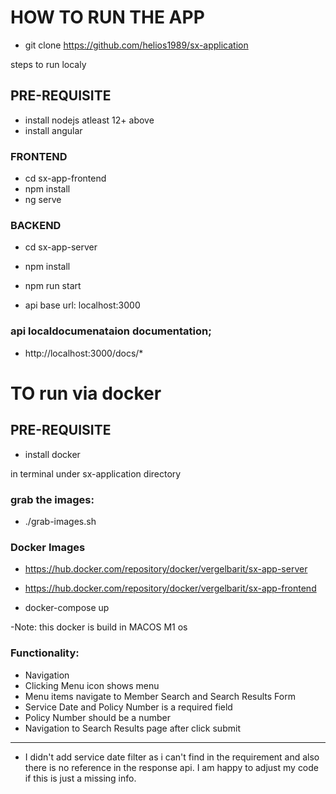 # HOW TO RUN THE APP
- git clone https://github.com/helios1989/sx-application

steps to run localy
## PRE-REQUISITE
 - install nodejs atleast 12+ above
 - install angular

### FRONTEND
- cd sx-app-frontend
- npm install
- ng serve

### BACKEND
- cd sx-app-server
- npm install
- npm run start

- api base url: localhost:3000



### api localdocumenataion documentation;
- http://localhost:3000/docs/*

# TO run via docker
## PRE-REQUISITE
 - install docker

in terminal under sx-application directory
### grab the images:
- ./grab-images.sh

### Docker Images
- https://hub.docker.com/repository/docker/vergelbarit/sx-app-server
- https://hub.docker.com/repository/docker/vergelbarit/sx-app-frontend

- docker-compose up

-Note: this docker is build in MACOS M1 os


### Functionality:
 - Navigation
 - Clicking Menu icon shows menu
 - Menu items navigate to Member Search and Search Results
Form
 - Service Date and Policy Number is a required field
 - Policy Number should be a number
 - Navigation to Search Results page after click submit

---
 - I didn't add service date filter as i can't find in the requirement and also there is no reference in the response api. I am happy to adjust my code if this is    just a missing info.
